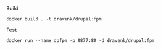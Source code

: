 Build
```
docker build . -t dravenk/drupal:fpm
```
Test
```
docker run --name dpfpm -p 8877:80 -d dravenk/drupal:fpm
```